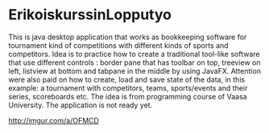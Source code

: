 # ErikoiskurssinLopputyo
This is java desktop application that works as bookkeeping software for tournament kind of competitions with different kinds of sports and competitors. Idea is to practice how to create a traditional tool-like software that use different controls : border pane that has toolbar on top, treeview on left, listview at bottom and tabpane in the middle by using JavaFX. Attention were also paid on how to create, load and save state of the data, in this example: a tournament with competitors, teams, sports/events and their series, scoreboards etc. The idea is from programming course of Vaasa University. The application is not ready yet.

http://imgur.com/a/OFMCD
